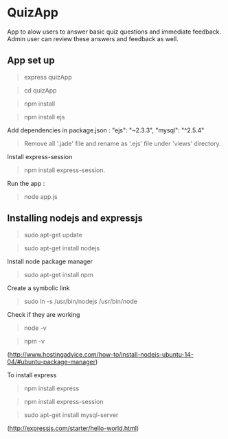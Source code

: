 # QuizApp
App to alow users to answer basic quiz questions and immediate feedback.
Admin user can review these answers and feedback as well.

App set up
------------ 

> express quizApp

> cd quizApp

> npm install 

> npm install ejs

Add dependencies in package.json :
    "ejs": "~2.3.3",
    "mysql": "^2.5.4"
    
> Remove all '.jade' file and rename as '.ejs' file under 'views' directory.


Install express-session

> npm install express-session.

Run the app : 

> node app.js


Installing nodejs and expressjs
--------------------------------------

> sudo apt-get update

> sudo apt-get install nodejs

Install node package manager
> sudo apt-get install npm

Create a symbolic link
> sudo ln -s /usr/bin/nodejs /usr/bin/node

Check if they are working
> node -v

> npm -v

(http://www.hostingadvice.com/how-to/install-nodejs-ubuntu-14-04/#ubuntu-package-manager)

To install express
> npm install express

> npm install express-session

>sudo apt-get install mysql-server

(http://expressjs.com/starter/hello-world.html)
